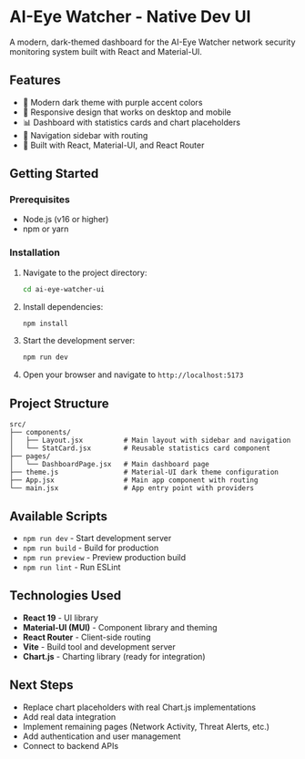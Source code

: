 # AI-Eye Watcher - Native Dev UI

A modern, dark-themed dashboard for the AI-Eye Watcher network security monitoring system built with React and Material-UI.

## Features

- 🎨 Modern dark theme with purple accent colors
- 📱 Responsive design that works on desktop and mobile
- 📊 Dashboard with statistics cards and chart placeholders
- 🧭 Navigation sidebar with routing
- 🎯 Built with React, Material-UI, and React Router

## Getting Started

### Prerequisites

- Node.js (v16 or higher)
- npm or yarn

### Installation

1. Navigate to the project directory:
   ```bash
   cd ai-eye-watcher-ui
   ```

2. Install dependencies:
   ```bash
   npm install
   ```

3. Start the development server:
   ```bash
   npm run dev
   ```

4. Open your browser and navigate to `http://localhost:5173`

## Project Structure

```
src/
├── components/
│   ├── Layout.jsx          # Main layout with sidebar and navigation
│   └── StatCard.jsx        # Reusable statistics card component
├── pages/
│   └── DashboardPage.jsx   # Main dashboard page
├── theme.js                # Material-UI dark theme configuration
├── App.jsx                 # Main app component with routing
└── main.jsx                # App entry point with providers
```

## Available Scripts

- `npm run dev` - Start development server
- `npm run build` - Build for production
- `npm run preview` - Preview production build
- `npm run lint` - Run ESLint

## Technologies Used

- **React 19** - UI library
- **Material-UI (MUI)** - Component library and theming
- **React Router** - Client-side routing
- **Vite** - Build tool and development server
- **Chart.js** - Charting library (ready for integration)

## Next Steps

- Replace chart placeholders with real Chart.js implementations
- Add real data integration
- Implement remaining pages (Network Activity, Threat Alerts, etc.)
- Add authentication and user management
- Connect to backend APIs